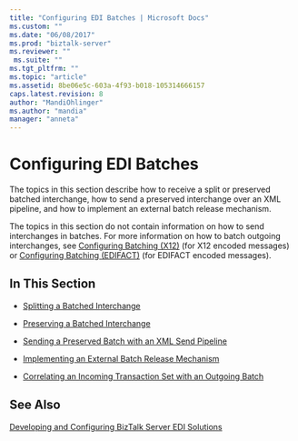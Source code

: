 ```yaml
---
title: "Configuring EDI Batches | Microsoft Docs"
ms.custom: ""
ms.date: "06/08/2017"
ms.prod: "biztalk-server"
ms.reviewer: ""
 ms.suite: ""
ms.tgt_pltfrm: ""
ms.topic: "article"
ms.assetid: 8be06e5c-603a-4f93-b018-105314666157
caps.latest.revision: 8
author: "MandiOhlinger"
ms.author: "mandia"
manager: "anneta"
---
```

# Configuring EDI Batches
The topics in this section describe how to receive a split or preserved batched interchange, how to send a preserved interchange over an XML pipeline, and how to implement an external batch release mechanism.  
  
 The topics in this section do not contain information on how to send interchanges in batches. For more information on how to batch outgoing interchanges, see [Configuring Batching (X12)](../core/configuring-batching-x12.md) (for X12 encoded messages) or [Configuring Batching (EDIFACT)](../core/configuring-batching-edifact.md) (for EDIFACT encoded messages).  
  
## In This Section  
  
-   [Splitting a Batched Interchange](../core/splitting-a-batched-interchange.md)  
  
-   [Preserving a Batched Interchange](../core/preserving-a-batched-interchange.md)  
  
-   [Sending a Preserved Batch with an XML Send Pipeline](../core/sending-a-preserved-batch-with-an-xml-send-pipeline.md)  
  
-   [Implementing an External Batch Release Mechanism](../core/implementing-an-external-batch-release-mechanism.md)  
  
-   [Correlating an Incoming Transaction Set with an Outgoing Batch](../core/correlating-an-incoming-transaction-set-with-an-outgoing-batch.md)  
  
## See Also  
 [Developing and Configuring BizTalk Server EDI Solutions](../core/developing-and-configuring-biztalk-server-edi-solutions.md)